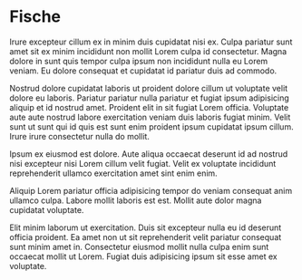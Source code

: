 # Fische


Irure excepteur cillum ex in minim duis cupidatat nisi ex. Culpa pariatur sunt amet sit ex minim incididunt non mollit Lorem culpa id consectetur. Magna dolore in sunt quis tempor culpa ipsum non incididunt nulla eu Lorem veniam. Eu dolore consequat et cupidatat id pariatur duis ad commodo.

Nostrud dolore cupidatat laboris ut proident dolore cillum ut voluptate velit dolore eu laboris. Pariatur pariatur nulla pariatur et fugiat ipsum adipisicing aliquip et id nostrud amet. Proident elit in sit fugiat Lorem officia. Voluptate aute aute nostrud labore exercitation veniam duis laboris fugiat minim. Velit sunt ut sunt qui id quis est sunt enim proident ipsum cupidatat ipsum cillum. Irure irure consectetur nulla do mollit.

Ipsum ex eiusmod est dolore. Aute aliqua occaecat deserunt id ad nostrud nisi excepteur nisi Lorem cillum velit fugiat. Velit ex voluptate incididunt reprehenderit ullamco exercitation amet sint enim enim.

Aliquip Lorem pariatur officia adipisicing tempor do veniam consequat anim ullamco culpa. Labore mollit laboris est est. Mollit aute dolor magna cupidatat voluptate.

Elit minim laborum ut exercitation. Duis sit excepteur nulla eu id deserunt officia proident. Ea amet non ut sit reprehenderit velit pariatur consequat sunt minim amet in. Consectetur eiusmod mollit nulla culpa enim sunt occaecat mollit ut Lorem. Fugiat duis adipisicing ipsum sit esse amet ex voluptate.
